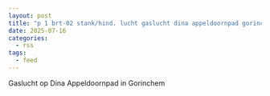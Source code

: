 ```yaml
---
layout: post
title: "p 1 brt-02 stank/hind. lucht gaslucht dina appeldoornpad gorinchem 188131"
date: 2025-07-16
categories: 
  - rss
tags: 
  - feed
---
```


Gaslucht op Dina Appeldoornpad in Gorinchem
